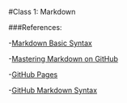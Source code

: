 #Class 1: Markdown

###References:

-[Markdown Basic Syntax](https://www.markdownguide.org/basic-syntax/)

-[Mastering Markdown on GitHub](https://guides.github.com/features/mastering-markdown/)

-[GitHub Pages](https://pages.github.com/)

-[GitHub Markdown Syntax](https://help.github.com/en/articles/basic-writing-and-formatting-syntax)
